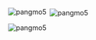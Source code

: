 <p><img align="left" src="https://github-readme-stats.vercel.app/api/top-langs?username=pangmo5&show_icons=true&locale=en&layout=compact&theme=dracula" alt="pangmo5" /></p>

<p>&nbsp;<img align="center" src="https://github-readme-stats.vercel.app/api?username=pangmo5&show_icons=true&locale=en&theme=dracula" alt="pangmo5" /></p>

<p><img align="center" src="https://github-readme-streak-stats.herokuapp.com/?user=pangmo5&theme=dracula" alt="pangmo5" /></p>
